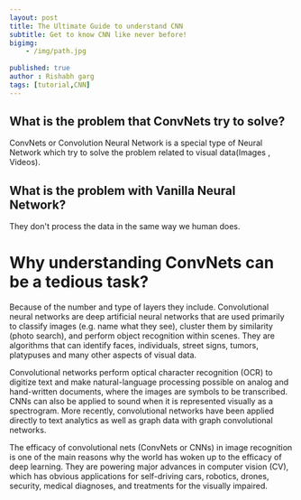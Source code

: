 ```yaml
---
layout: post
title: The Ultimate Guide to understand CNN
subtitle: Get to know CNN like never before!
bigimg:
    - /img/path.jpg
    
published: true  
author : Rishabh garg
tags: [tutorial,CNN]
---
```


## What is the problem that ConvNets try to solve?

ConvNets or Convolution Neural Network is a special type of Neural Network which try to solve the problem related to visual data(Images , Videos).

## What is the problem with Vanilla Neural Network?

They don't process the data in the same way we human does.

# Why understanding ConvNets can be a tedious task?

Because of the number and type of layers they include.
Convolutional neural networks are deep artificial neural networks that are used primarily to classify images (e.g. name what they see), cluster them by similarity (photo search), and perform object recognition within scenes. They are algorithms that can identify faces, individuals, street signs, tumors, platypuses and many other aspects of visual data.

Convolutional networks perform optical character recognition (OCR) to digitize text and make natural-language processing possible on analog and hand-written documents, where the images are symbols to be transcribed. CNNs can also be applied to sound when it is represented visually as a spectrogram. More recently, convolutional networks have been applied directly to text analytics as well as graph data with graph convolutional networks.

The efficacy of convolutional nets (ConvNets or CNNs) in image recognition is one of the main reasons why the world has woken up to the efficacy of deep learning. They are powering major advances in computer vision (CV), which has obvious applications for self-driving cars, robotics, drones, security, medical diagnoses, and treatments for the visually impaired.
